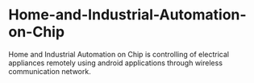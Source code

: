 # Home-and-Industrial-Automation-on-Chip
Home and Industrial Automation on Chip is controlling of electrical appliances remotely using android applications through wireless communication network.
